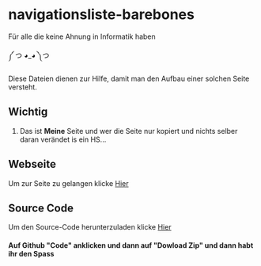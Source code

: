 # navigationsliste-barebones
Für alle die keine Ahnung in Informatik haben

༼ つ ◕_◕ ༽つ

Diese Dateien dienen  zur Hilfe, damit man den Aufbau einer solchen Seite versteht.

## Wichtig
1. Das ist __Meine__ Seite und wer die Seite nur kopiert und nichts selber daran verändet is ein HS...

## Webseite

Um zur Seite zu gelangen klicke [Hier](https://lostpex.github.io/navigationsliste-barebones/hauptseite.html)

## Source Code

Um den Source-Code herunterzuladen klicke [Hier](https://github.com/Lostpex/navigationsliste-barebones)

#### Auf Github "Code" anklicken und dann auf "Dowload Zip" und dann habt ihr den Spass